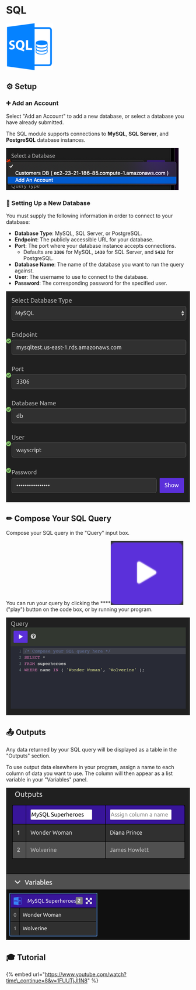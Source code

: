 # SQL

![Run queries against a SQL database.](../../.gitbook/assets/sql.png)

## ⚙ Setup

### ➕ Add an Account

Select "Add an Account" to add a new database, or select a database you have already submitted.

The SQL module supports connections to **MySQL**, **SQL Server**, and **PostgreSQL** database instances.

![Select a Database or Add An Account](../../.gitbook/assets/add_account.png)

### 🌟 Setting Up a New Database

You must supply the following information in order to connect to your database:

* **Database Type**: MySQL, SQL Server, or PostgreSQL.
* **Endpoint**: The publicly accessible URL for your database.
* **Port**: The port where your database instance accepts connections.
  * Defaults are **`3306`** for MySQL, **`1430`** for SQL Server, and **`5432`** for PostgreSQL.
* **Database Name**: The name of the database you want to run the query against.
* **User**: The username to use to connect to the database.
* **Password**: The corresponding password for the specified user.

![](../../.gitbook/assets/settings.png)

## ✏ **Compose Your SQL Query**

Compose your SQL query in the "Query" input box.

You can run your query by clicking the ****![](../../.gitbook/assets/play_button.png) \("play"\) button on the code box, or by running your program.

![An example SELECT statement.](../../.gitbook/assets/sql_query.png)

## 📤 **Outputs**

Any data returned by your SQL query will be displayed as a table in the "Outputs" section.

To use output data elsewhere in your program, assign a name to each column of data you want to use. The column will then appear as a list variable in your "Variables" panel.

![](../../.gitbook/assets/sql_outputs.png)

## 🎓 **Tutorial**

{% embed url="https://www.youtube.com/watch?time\_continue=8&v=1FUUTjJl1N8" %}

